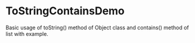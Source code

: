 # ToStringContainsDemo
Basic usage of toString() method of Object class and contains() method of list with example.
